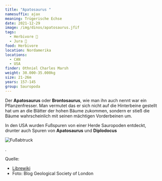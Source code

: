 ```yaml
---
title: "Apatosaurus "
namesuffix: ajax
meaning: Trügerische Echse
date: 2021-12-29
image: /img/dinos/apatosaurus.jfif
tags:
  - Herbivore 🌿
  - Jura 🦴
food: Herbivore
location: Nordamerika
locations:
  - CAN
  - USA
finder: Othniel Charles Marsh
weight: 30.000-35.000kg
size: 21-26m
years: 157-145
group: Sauropoda
---
```

Der **Apatosaurus** oder **Brontosaurus**, wie man ihn auch nennt war ein Pflanzenfresser. Man vermutet das er sich nicht auf die Hinterbeine gestellt hat um an die Blätter der hohen Bäume zukommen, sondern er stieß die Bäume wahrscheinlich mit seinen mächtigen Vorderbeinen um.

In den USA wurden Fußspuren von einer Herde Sauropoden entdeckt, drunter auch Spuren von **Apatosaurus** und **Diplodocus**

![Fußabtruck ](/img/dinos/fußspuren.jpeg)

. 

Quelle:

* [](<* https://librewiki.net/wiki/%EC%95%84%ED%8C%8C%ED%86%A0%EC%82%AC%EC%9A%B0%EB%A3%A8%EC%8A%A4>)[Librewiki](https://librewiki.net/wiki/%EC%95%84%ED%8C%8C%ED%86%A0%EC%82%AC%EC%9A%B0%EB%A3%A8%EC%8A%A4)
* Foto: Blog Geological Society of London
